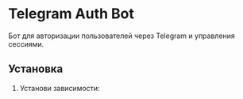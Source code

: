 # Telegram Auth Bot

Бот для авторизации пользователей через Telegram и управления сессиями.

## Установка

1. Установи зависимости:
